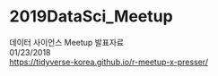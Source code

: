 # 2019DataSci_Meetup

데이터 사이언스 Meetup 발표자료  
01/23/2018  
https://tidyverse-korea.github.io/r-meetup-x-presser/
